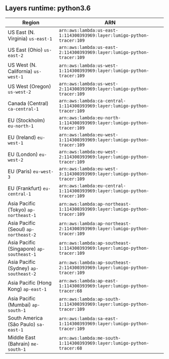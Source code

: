 Layers runtime: python3.6
----
| Region | ARN |
| --- | --- |
|US East (N. Virginia)  `us-east-1`|`arn:aws:lambda:us-east-1:114300393969:layer:lumigo-python-tracer:109`|
|US East (Ohio)  `us-east-2`|`arn:aws:lambda:us-east-2:114300393969:layer:lumigo-python-tracer:109`|
|US West (N. California)  `us-west-1`|`arn:aws:lambda:us-west-1:114300393969:layer:lumigo-python-tracer:109`|
|US West (Oregon)  `us-west-2`|`arn:aws:lambda:us-west-2:114300393969:layer:lumigo-python-tracer:109`|
|Canada (Central)  `ca-central-1`|`arn:aws:lambda:ca-central-1:114300393969:layer:lumigo-python-tracer:109`|
|EU (Stockholm)  `eu-north-1`|`arn:aws:lambda:eu-north-1:114300393969:layer:lumigo-python-tracer:109`|
|EU (Ireland)  `eu-west-1`|`arn:aws:lambda:eu-west-1:114300393969:layer:lumigo-python-tracer:109`|
|EU (London)  `eu-west-2`|`arn:aws:lambda:eu-west-2:114300393969:layer:lumigo-python-tracer:109`|
|EU (Paris)  `eu-west-3`|`arn:aws:lambda:eu-west-3:114300393969:layer:lumigo-python-tracer:109`|
|EU (Frankfurt)  `eu-central-1`|`arn:aws:lambda:eu-central-1:114300393969:layer:lumigo-python-tracer:109`|
|Asia Pacific (Tokyo)  `ap-northeast-1`|`arn:aws:lambda:ap-northeast-1:114300393969:layer:lumigo-python-tracer:109`|
|Asia Pacific (Seoul)  `ap-northeast-2`|`arn:aws:lambda:ap-northeast-2:114300393969:layer:lumigo-python-tracer:109`|
|Asia Pacific (Singapore)  `ap-southeast-1`|`arn:aws:lambda:ap-southeast-1:114300393969:layer:lumigo-python-tracer:109`|
|Asia Pacific (Sydney)  `ap-southeast-2`|`arn:aws:lambda:ap-southeast-2:114300393969:layer:lumigo-python-tracer:109`|
|Asia Pacific (Hong Kong)  `ap-east-1`|`arn:aws:lambda:ap-east-1:114300393969:layer:lumigo-python-tracer:68`|
|Asia Pacific (Mumbai)  `ap-south-1`|`arn:aws:lambda:ap-south-1:114300393969:layer:lumigo-python-tracer:109`|
|South America (São Paulo)  `sa-east-1`|`arn:aws:lambda:sa-east-1:114300393969:layer:lumigo-python-tracer:109`|
|Middle East (Bahrain)  `me-south-1`|`arn:aws:lambda:me-south-1:114300393969:layer:lumigo-python-tracer:68`|
